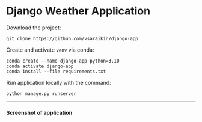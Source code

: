 # Django Weather Application

Download the project:

```git clone https://github.com/vsaraikin/django-app```

Create and activate `venv` via conda:

```console
conda create --name django-app python=3.10
conda activate django-app
conda install --file requirements.txt
```

Run application locally with the command:

``python manage.py runserver``

---

#### Screenshot of application

